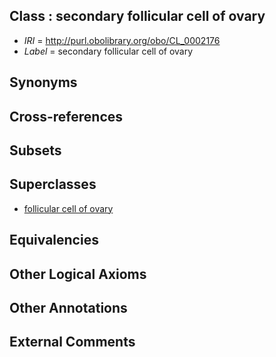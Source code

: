 
## Class : secondary follicular cell of ovary

 * *IRI* = http://purl.obolibrary.org/obo/CL_0002176
 * *Label* = secondary follicular cell of ovary

## Synonyms


## Cross-references


## Subsets


## Superclasses

 * [follicular cell of ovary](../../CL/74/CL_0002174.md)

## Equivalencies


## Other Logical Axioms


## Other Annotations


## External Comments

